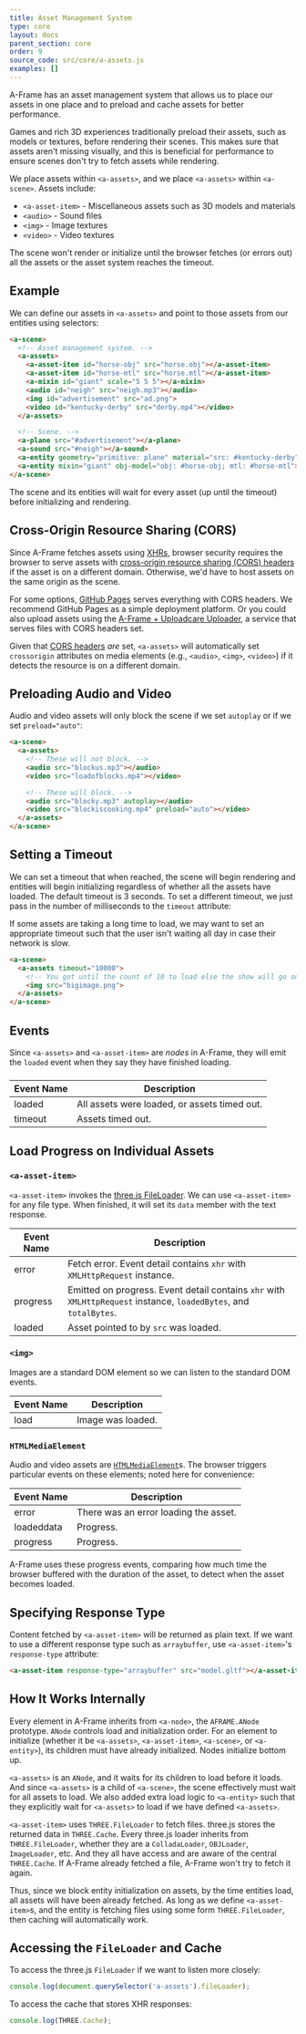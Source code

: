 ```yaml
---
title: Asset Management System
type: core
layout: docs
parent_section: core
order: 9
source_code: src/core/a-assets.js
examples: []
---
```


A-Frame has an asset management system that allows us to place our assets in
one place and to preload and cache assets for better performance.

Games and rich 3D experiences traditionally preload their assets, such as
models or textures, before rendering their scenes. This makes sure that assets
aren't missing visually, and this is beneficial for performance to ensure
scenes don't try to fetch assets while rendering.

We place assets within `<a-assets>`, and we place `<a-assets>` within
`<a-scene>`. Assets include:

- `<a-asset-item>` - Miscellaneous assets such as 3D models and materials
- `<audio>` - Sound files
- `<img>` - Image textures
- `<video>` - Video textures

The scene won't render or initialize until the browser fetches (or errors out)
all the assets or the asset system reaches the timeout.

<!--toc-->

## Example

We can define our assets in `<a-assets>` and point to those assets from our
entities using selectors:

```html
<a-scene>
  <!-- Asset management system. -->
  <a-assets>
    <a-asset-item id="horse-obj" src="horse.obj"></a-asset-item>
    <a-asset-item id="horse-mtl" src="horse.mtl"></a-asset-item>
    <a-mixin id="giant" scale="5 5 5"></a-mixin>
    <audio id="neigh" src="neigh.mp3"></audio>
    <img id="advertisement" src="ad.png">
    <video id="kentucky-derby" src="derby.mp4"></video>
  </a-assets>

  <!-- Scene. -->
  <a-plane src="#advertisement"></a-plane>
  <a-sound src="#neigh"></a-sound>
  <a-entity geometry="primitive: plane" material="src: #kentucky-derby"></a-entity>
  <a-entity mixin="giant" obj-model="obj: #horse-obj; mtl: #horse-mtl"></a-entity>
</a-scene>
```

The scene and its entities will wait for every asset (up until the timeout)
before initializing and rendering.

## Cross-Origin Resource Sharing (CORS)

[cors]: https://wikipedia.org/wiki/Cross-origin_resource_sharing
[xhr]: https://developer.mozilla.org/docs/Web/API/XMLHttpRequest

Since A-Frame fetches assets using [XHRs][xhr], browser security requires the
browser to serve assets with [cross-origin resource sharing (CORS)
headers][cors] if the asset is on a different domain. Otherwise, we'd have
to host assets on the same origin as the scene.

[ghpages]: https://pages.github.com/
[uploader]: https://cdn.aframe.io

For some options, [GitHub Pages][ghpages] serves everything with CORS headers.
We recommend GitHub Pages as a simple deployment platform.  Or you could also
upload assets using the [A-Frame + Uploadcare Uploader][uploader], a service
that serves files with CORS headers set.

[corsimage]: https://developer.mozilla.org/docs/Web/HTML/CORS_enabled_image

Given that [CORS headers][corsimage] *are* set, `<a-assets>` will automatically set
`crossorigin` attributes on media elements (e.g., `<audio>`, `<img>`,
`<video>`) if it detects the resource is on a different domain.

## Preloading Audio and Video

Audio and video assets will only block the scene if we set `autoplay` or if we
set `preload="auto"`:

```html
<a-scene>
  <a-assets>
    <!-- These will not block. -->
    <audio src="blockus.mp3"></audio>
    <video src="loadofblocks.mp4"></video>

    <!-- These will block. -->
    <audio src="blocky.mp3" autoplay></audio>
    <video src="blockiscooking.mp4" preload="auto"></video>
  </a-assets>
</a-scene>
```

## Setting a Timeout

We can set a timeout that when reached, the scene will begin rendering and
entities will begin initializing regardless of whether all the assets have
loaded. The default timeout is 3 seconds. To set a different timeout, we just
pass in the number of milliseconds to the `timeout` attribute:

If some assets are taking a long time to load, we may want to set an
appropriate timeout such that the user isn't waiting all day in case their
network is slow.

```html
<a-scene>
  <a-assets timeout="10000">
    <!-- You got until the count of 10 to load else the show will go on without you. -->
    <img src="bigimage.png">
  </a-assets>
</a-scene>
```

## Events

Since `<a-assets>` and `<a-asset-item>` are *nodes* in A-Frame, they will emit
the `loaded` event when they say they have finished loading.

### <a-assets>

| Event Name | Description                                  |
|------------|----------------------------------------------|
| loaded     | All assets were loaded, or assets timed out. |
| timeout    | Assets timed out.                            |

## Load Progress on Individual Assets

### `<a-asset-item>`

`<a-asset-item>` invokes the [three.js
FileLoader](https://threejs.org/docs/#Reference/Loaders/FileLoader).  We can use
`<a-asset-item>` for any file type. When finished, it will set its `data`
member with the text response.

| Event Name | Description                                                                                                       |
|------------|-------------------------------------------------------------------------------------------------------------------|
| error      | Fetch error. Event detail contains `xhr` with `XMLHttpRequest` instance.                                          |
| progress   | Emitted on progress. Event detail contains `xhr` with `XMLHttpRequest` instance, `loadedBytes`, and `totalBytes`. |
| loaded     | Asset pointed to by `src` was loaded.                                                                             |

### `<img>`

Images are a standard DOM element so we can listen to the standard DOM events.

| Event Name | Description       |
|------------|-------------------|
| load       | Image was loaded. |

### `HTMLMediaElement`

[mediael]: https://developer.mozilla.org/docs/Web/API/HTMLMediaElement

Audio and video assets are [`HTMLMediaElement`][mediael]s. The browser triggers
particular events on these elements; noted here for convenience:

| Event Name | Description                           |
|------------|---------------------------------------|
| error      | There was an error loading the asset. |
| loadeddata | Progress.                             |
| progress   | Progress.                             |

A-Frame uses these progress events, comparing how much time the browser
buffered with the duration of the asset, to detect when the asset becomes loaded.

## Specifying Response Type

Content fetched by `<a-asset-item>` will be returned as plain text. If we want
to use a different response type such as `arraybuffer`, use `<a-asset-item>`'s
`response-type` attribute:

```html
<a-asset-item response-type="arraybuffer" src="model.gltf"></a-asset-item>
```

## How It Works Internally

Every element in A-Frame inherits from `<a-node>`, the `AFRAME.ANode`
prototype. `ANode` controls load and initialization order. For an element to
initialize (whether it be `<a-assets>`, `<a-asset-item>`, `<a-scene>`, or
`<a-entity>`), its children must have already initialized. Nodes initialize
bottom up.

`<a-assets>` is an `ANode`, and it waits for its children to load before
it loads. And since `<a-assets>` is a child of `<a-scene>`, the scene
effectively must wait for all assets to load. We also added extra load logic to
`<a-entity>` such that they explicitly wait for `<a-assets>` to load if we have
defined `<a-assets>`.

`<a-asset-item>` uses `THREE.FileLoader` to fetch files. three.js stores the
returned data in `THREE.Cache`. Every three.js loader inherits from
`THREE.FileLoader`, whether they are a `ColladaLoader`, `OBJLoader`,
`ImageLoader`, etc. And they all have access and are aware of the central
`THREE.Cache`. If A-Frame already fetched a file, A-Frame won't try to fetch it
again.

Thus, since we block entity initialization on assets, by the time entities
load, all assets will have been already fetched. As long as we define
`<a-asset-item>`s, and the entity is fetching files using some form
`THREE.FileLoader`, then caching will automatically work.

## Accessing the `FileLoader` and Cache

To access the three.js `FileLoader` if we want to listen more closely:

```js
console.log(document.querySelector('a-assets').fileLoader);
```

To access the cache that stores XHR responses:

```js
console.log(THREE.Cache);
```

